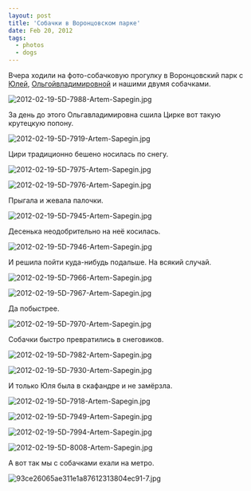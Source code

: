 ```yaml
---
layout: post
title: 'Собачки в Воронцовском парке'
date: Feb 20, 2012
tags:
  - photos
  - dogs
---
```


Вчера ходили на фото-собачковую прогулку в Воронцовский парк с [Юлей](http://ph-t-grapher.livejournal.com/), [Ольгойвладимировной](http://airve.livejournal.com/) и нашими двумя собачками.

![2012-02-19-5D-7988-Artem-Sapegin.jpg](photo://1147)

<!--more-->

За день до этого Ольгавладимировна сшила Цирке вот такую крутецкую попону.

![2012-02-19-5D-7919-Artem-Sapegin.jpg](photo://1227)

Цири традиционно бешено носилась по снегу.

![2012-02-19-5D-7975-Artem-Sapegin.jpg](upload://2012-02-19-5D-7975-Artem-Sapegin.jpg)

![2012-02-19-5D-7976-Artem-Sapegin.jpg](upload://2012-02-19-5D-7976-Artem-Sapegin.jpg)

Прыгала и жевала палочки.

![2012-02-19-5D-7945-Artem-Sapegin.jpg](upload://2012-02-19-5D-7945-Artem-Sapegin.jpg)

Десенька неодобрительно на неё косилась.

![2012-02-19-5D-7946-Artem-Sapegin.jpg](upload://2012-02-19-5D-7946-Artem-Sapegin.jpg)

И решила пойти куда-нибудь подальше. На всякий случай.

![2012-02-19-5D-7966-Artem-Sapegin.jpg](upload://2012-02-19-5D-7966-Artem-Sapegin.jpg)

![2012-02-19-5D-7967-Artem-Sapegin.jpg](upload://2012-02-19-5D-7967-Artem-Sapegin.jpg)

Да побыстрее.

![2012-02-19-5D-7970-Artem-Sapegin.jpg](photo://1146)

Собачки быстро превратились в снеговиков.

![2012-02-19-5D-7982-Artem-Sapegin.jpg](photo://1229)

![2012-02-19-5D-7930-Artem-Sapegin.jpg](photo://1228)

И только Юля была в скафандре и не замёрзла.

![2012-02-19-5D-7918-Artem-Sapegin.jpg](upload://2012-02-19-5D-7918-Artem-Sapegin.jpg)

![2012-02-19-5D-7949-Artem-Sapegin.jpg](upload://2012-02-19-5D-7949-Artem-Sapegin.jpg)

![2012-02-19-5D-7994-Artem-Sapegin.jpg](upload://2012-02-19-5D-7994-Artem-Sapegin.jpg)

![2012-02-19-5D-8008-Artem-Sapegin.jpg](upload://2012-02-19-5D-8008-Artem-Sapegin.jpg)

А вот так мы с собачками ехали на метро.

![93ce26065ae311e1a87612313804ec91-7.jpg](upload://93ce26065ae311e1a87612313804ec91-7.jpg)
